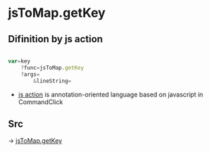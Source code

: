 # jsToMap.getKey

## Difinition by js action

```js.js

var=key
	?func=jsToMap.getKey
	?args=
		&lineString=
```

- [js action]() is annotation-oriented language based on javascript in CommandClick

## Src

-> [jsToMap.getKey](https://github.com/puutaro/CommandClick/blob/master/app/src/main/java/com/puutaro/commandclick/fragment_lib/terminal_fragment/js_interface/text/JsToMap.kt#L29)


